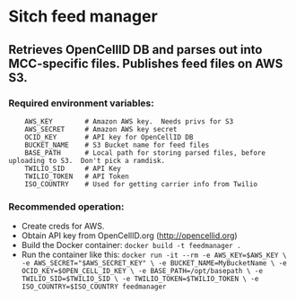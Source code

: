 # Sitch feed manager

## Retrieves OpenCellID DB and parses out into MCC-specific files.  Publishes feed files on AWS S3.

### Required environment variables:

        AWS_KEY        # Amazon AWS key.  Needs privs for S3
        AWS_SECRET     # Amazon AWS key secret
        OCID_KEY       # API key for OpenCellID DB
        BUCKET_NAME    # S3 Bucket name for feed files
        BASE_PATH      # Local path for storing parsed files, before uploading to S3.  Don't pick a ramdisk.
        TWILIO_SID     # API Key
        TWILIO_TOKEN   # API Token
        ISO_COUNTRY    # Used for getting carrier info from Twilio


### Recommended operation:

* Create creds for AWS.
* Obtain API key from OpenCellID.org (http://opencellid.org)
* Build the Docker container: `docker build -t feedmanager .`
* Run the container like this:
`docker run -it --rm -e AWS_KEY=$AWS_KEY \
-e AWS_SECRET="$AWS_SECRET_KEY" \
-e BUCKET_NAME=MyBucketName \
-e OCID_KEY=$OPEN_CELL_ID_KEY \
-e BASE_PATH=/opt/basepath \
-e TWILIO_SID=$TWILIO_SID \
-e TWILIO_TOKEN=$TWILIO_TOKEN \
-e ISO_COUNTRY=$ISO_COUNTRY
feedmanager`
